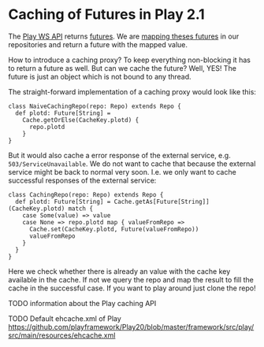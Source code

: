 # Caching of Futures in Play 2.1
The [Play WS API](http://www.playframework.com/documentation/2.1.1/ScalaWS) returns [futures](http://www.scala-lang.org/api/current/index.html#scala.concurrent.Future).
We are [mapping theses futures](blob/master/app/repositories/SimpleRepo.scala) in our repositories
and return a future with the mapped value.

How to introduce a caching proxy? To keep everything non-blocking it has to return a future as well.
But can we cache the future? Well, YES! The future is just an object which is not bound to any thread.

The straight-forward implementation of a caching proxy would look like this:

    class NaiveCachingRepo(repo: Repo) extends Repo {
      def plotd: Future[String] =
        Cache.getOrElse(CacheKey.plotd) {
          repo.plotd
        }
    }

But it would also cache a error response of the external service, e.g. `503/ServiceUnavailable`. We do not want to cache
that because the external service might be back to normal very soon. I.e. we only want to cache successful
responses of the external service:

    class CachingRepo(repo: Repo) extends Repo {
      def plotd: Future[String] = Cache.getAs[Future[String]](CacheKey.plotd) match {
        case Some(value) => value
        case None => repo.plotd map { valueFromRepo =>
          Cache.set(CacheKey.plotd, Future(valueFromRepo))
          valueFromRepo
        }
      }
    }

Here we check whether there is already an value with the cache key available in the cache. If not we query the repo
and map the result to fill the cache in the successful case. If you want to play around just clone the repo!

TODO information about the Play caching API

TODO Default ehcache.xml of Play
https://github.com/playframework/Play20/blob/master/framework/src/play/src/main/resources/ehcache.xml


